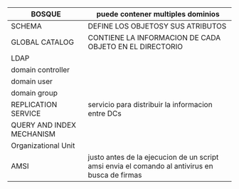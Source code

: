 


| BOSQUE                    | puede contener multiples dominios<br>                                                          |
| ------------------------- | ---------------------------------------------------------------------------------------------- |
| SCHEMA                    | DEFINE LOS OBJETOSY SUS ATRIBUTOS                                                              |
| GLOBAL CATALOG            | CONTIENE LA INFORMACION DE CADA OBJETO EN EL DIRECTORIO                                        |
| LDAP                      |                                                                                                |
| domain controller         |                                                                                                |
| domain user               |                                                                                                |
| domain group              |                                                                                                |
| REPLICATION SERVICE       | servicio para distribuir la informacion entre DCs                                              |
| QUERY AND INDEX MECHANISM |                                                                                                |
| Organizational Unit       |                                                                                                |
| AMSI                      | justo antes de la ejecucion de un script amsi envia el comando al antivirus en busca de firmas |
